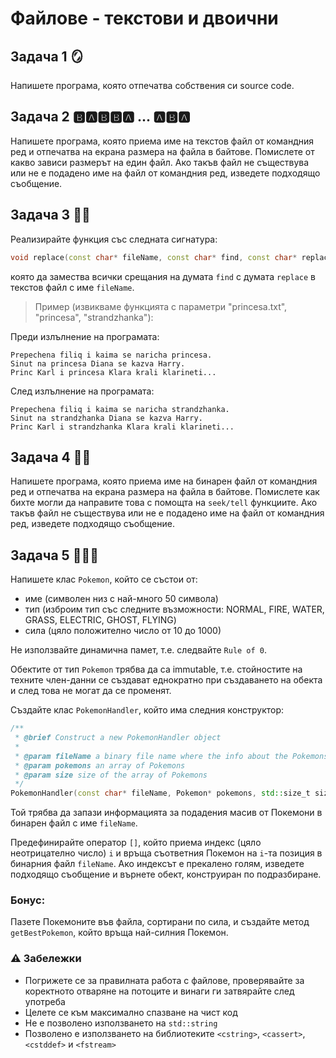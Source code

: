 # Файлове - текстови и двоични

## Задача 1 :mirror:
Напишете програма, която отпечатва собствения си source code.

## Задача 2 :b::a::b::b::a: ... :a::b::a:
Напишете програма, която приема име на текстов файл от командния ред и отпечатва на екрана размера на файла в байтове. Помислете от какво зависи размерът на един файл. Ако такъв файл не съществува или не е подадено име на файл от командния ред, изведете подходящо съобщение.

## Задача 3 :eyes::sandwich:	
Реализирайте функция със следната сигнатура:
```c++
void replace(const char* fileName, const char* find, const char* replace);
```
която да замества всички срещания на думата `find` с думата `replace` в текстов файл с име `fileName`.

> Пример (извикваме функцията с параметри "princesa.txt", "princesa", "strandzhanka"):

Преди излълнение на програмата:
```
Prepechena filiq i kaima se naricha princesa.
Sinut na princesa Diana se kazva Harry.
Princ Karl i princesa Klara krali klarineti...
```
След излълнение на програмата:
```
Prepechena filiq i kaima se naricha strandzhanka.
Sinut na strandzhanka Diana se kazva Harry.
Princ Karl i strandzhanka Klara krali klarineti...
```

## Задача 4 :face_in_clouds:
Напишете програма, която приема име на бинарен файл от командния ред и отпечатва на екрана размера на файла в байтове. Помислете как бихте могли да направите това с помощта на `seek/tell` функциите. Ако такъв файл не съществува или не е подадено име на файл от командния ред, изведете подходящо съобщение.

## Задача 5 :lizard::ocean::fire:	
Напишете клас `Pokemon`, който се състои от:
- име (символен низ с най-много 50 символа)
- тип (изброим тип със следните възможности: NORMAL, FIRE, WATER, GRASS, ELECTRIC, GHOST, FLYING)
- сила (цяло положително число от 10 до 1000)

Не използвайте динамична памет, т.е. следвайте `Rule of 0`. 

Обектите от тип `Pokemon` трябва да са immutable, т.е. стойностите на техните член-данни се създават еднократно при създаването на обекта и след това не могат да се променят.

Създайте клас `PokemonHandler`, който има следния конструктор:
```c++
/**
 * @brief Construct a new PokemonHandler object
 * 
 * @param fileName a binary file name where the info about the Pokemons will be saved
 * @param pokemons an array of Pokemons
 * @param size size of the array of Pokemons
 */
PokemonHandler(const char* fileName, Pokemon* pokemons, std::size_t size);
```

Той трябва да запази информацията за подадения масив от Покемони в бинарен файл с име `fileName`.

Предефинирайте оператор `[]`, който приема индекс (цяло неотрицателно число) `i` и връща съответния Покемон на `i`-та позиция в бинарния файл `fileName`. Ако индексът е прекалено голям, изведете подходящо съобщение и върнете обект, конструиран по подразбиране.

### Бонус:
Пазете Покемоните във файла, сортирани по сила, и създайте метод `getBestPokemon`, който връща най-силния Покемон.

### :warning: Забележки

- Погрижете се за правилната работа с файлове, проверявайте за коректното отваряне на потоците и винаги ги затвярайте след употреба
- Целете се към максимално спазване на чист код
- Не е позволено използването на `std::string`
- Позволено е използването на библиотеките `<cstring>`, `<cassert>`, `<cstddef>` и `<fstream>`
